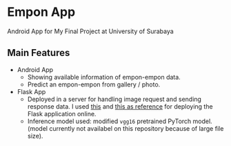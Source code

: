 # Empon App
Android App for My Final Project at University of Surabaya

## Main Features
- Android App
  - Showing available information of empon-empon data.
  - Predict an empon-empon from gallery / photo.
- Flask App
  - Deployed in a server for handling image request and sending response data. I used [this](https://www.rosehosting.com/blog/how-to-deploy-flask-application-with-nginx-and-gunicorn-on-ubuntu-20-04/) and [this  as reference](https://www.digitalocean.com/community/tutorials/how-to-serve-flask-applications-with-gunicorn-and-nginx-on-ubuntu-20-04) for deploying the Flask application online.
  - Inference model used: modified `vgg16` pretrained PyTorch model. (model currently not availabel on this repository because of large file size).

